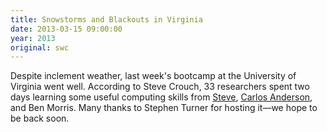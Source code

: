 ```yaml
---
title: Snowstorms and Blackouts in Virginia
date: 2013-03-15 09:00:00
year: 2013
original: swc
---
```

<p>Despite inclement weather, last week's bootcamp at the University of Virginia went well.
According to Steve Crouch,
33 researchers spent two days learning some useful computing skills from <a href="{{site.baseurl}}/team/#crouch.s">Steve</a>,
<a href="{{site.baseurl}}/team/#anderson.c">Carlos Anderson</a>,
and Ben Morris.
Many thanks to Stephen Turner for hosting it&mdash;we hope to be back soon.</p>
